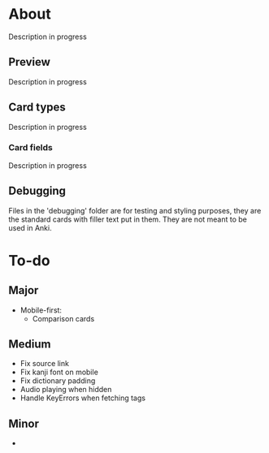 # About
Description in progress

## Preview
Description in progress

## Card types
Description in progress
### Card fields
Description in progress

## Debugging
Files in the 'debugging' folder are for testing and styling purposes, they are the standard cards with filler text put in them. They are not meant to be used in Anki.

# To-do
## Major
- Mobile-first:
    - Comparison cards

## Medium
- Fix source link
- Fix kanji font on mobile
- Fix dictionary padding
- Audio playing when hidden
- Handle KeyErrors when fetching tags

## Minor
- 